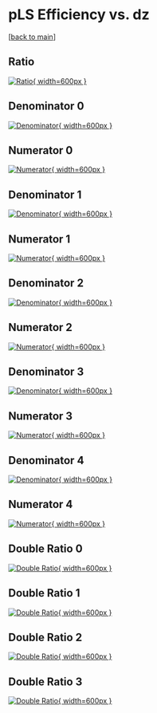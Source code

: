 # pLS Efficiency vs. dz

[[back to main](./)]



## Ratio

[![Ratio](../mtv/var/pLS_loweta_11_1_eff_dz.png){ width=600px }](../mtv/var/pLS_loweta_11_1_eff_dz.pdf)

## Denominator 0

[![Denominator](../mtv/den/pLS_loweta_11_1_eff_dz_den0.png){ width=600px }](../mtv/den/pLS_loweta_11_1_eff_dz_den0.pdf)

## Numerator 0

[![Numerator](../mtv/num/pLS_loweta_11_1_eff_dz_num0.png){ width=600px }](../mtv/num/pLS_loweta_11_1_eff_dz_num0.pdf)

## Denominator 1

[![Denominator](../mtv/den/pLS_loweta_11_1_eff_dz_den1.png){ width=600px }](../mtv/den/pLS_loweta_11_1_eff_dz_den1.pdf)

## Numerator 1

[![Numerator](../mtv/num/pLS_loweta_11_1_eff_dz_num1.png){ width=600px }](../mtv/num/pLS_loweta_11_1_eff_dz_num1.pdf)

## Denominator 2

[![Denominator](../mtv/den/pLS_loweta_11_1_eff_dz_den2.png){ width=600px }](../mtv/den/pLS_loweta_11_1_eff_dz_den2.pdf)

## Numerator 2

[![Numerator](../mtv/num/pLS_loweta_11_1_eff_dz_num2.png){ width=600px }](../mtv/num/pLS_loweta_11_1_eff_dz_num2.pdf)

## Denominator 3

[![Denominator](../mtv/den/pLS_loweta_11_1_eff_dz_den3.png){ width=600px }](../mtv/den/pLS_loweta_11_1_eff_dz_den3.pdf)

## Numerator 3

[![Numerator](../mtv/num/pLS_loweta_11_1_eff_dz_num3.png){ width=600px }](../mtv/num/pLS_loweta_11_1_eff_dz_num3.pdf)

## Denominator 4

[![Denominator](../mtv/den/pLS_loweta_11_1_eff_dz_den4.png){ width=600px }](../mtv/den/pLS_loweta_11_1_eff_dz_den4.pdf)

## Numerator 4

[![Numerator](../mtv/num/pLS_loweta_11_1_eff_dz_num4.png){ width=600px }](../mtv/num/pLS_loweta_11_1_eff_dz_num4.pdf)

## Double Ratio 0

[![Double Ratio](../mtv/ratio/pLS_loweta_11_1_eff_dz_ratio0.png){ width=600px }](../mtv/ratio/pLS_loweta_11_1_eff_dz_ratio0.pdf)

## Double Ratio 1

[![Double Ratio](../mtv/ratio/pLS_loweta_11_1_eff_dz_ratio1.png){ width=600px }](../mtv/ratio/pLS_loweta_11_1_eff_dz_ratio1.pdf)

## Double Ratio 2

[![Double Ratio](../mtv/ratio/pLS_loweta_11_1_eff_dz_ratio2.png){ width=600px }](../mtv/ratio/pLS_loweta_11_1_eff_dz_ratio2.pdf)

## Double Ratio 3

[![Double Ratio](../mtv/ratio/pLS_loweta_11_1_eff_dz_ratio3.png){ width=600px }](../mtv/ratio/pLS_loweta_11_1_eff_dz_ratio3.pdf)

